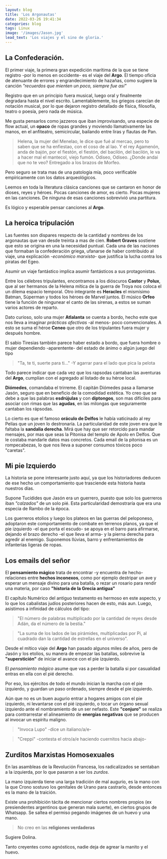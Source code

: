 ```yaml
---
layout: blog
title: 'Los Argonautas'
date: 2022-03-26 19:41:34
categories: blog
tags: Linux
image: '/images/Jason.jpg'
lead_text: 'Los viajes y el sino de gloria.'
---
```


## La Confederación.

El primer viaje, la primera gran expedición marítima de la que se tiene registro -por lo menos en occidente- es el viaje del **Argo**.  El tiempo oficia de atenuante de errores y engrandecimiento de hazañas, como sugiere la canción *"recuerdos que mienten un poco, siempre fue así"*  

Registro que en un principio fuera musical, luego oral y finalmente degradara hasta el nivel escrito.  Lamentablemente, los griegos carecían de notación musical, por lo que dejaron registro detallado de física, filosofía, teatro o poesía, pero nada de música.  

Me gusta pensarlos como jazzeros que iban improvisando, una especie de flow actual, un **opaco** de ropas grandes y moviendo llamativamente las manos, en el anfiteatro, semicircular, bailando entre liras y flautas de Pan.

>Helena, la mujer del Menelao, le dice que fué al mercao, pero to saben que se ha enfiestao,
>con el coso de al lao.
>Y el rey Agamenón, anda de bajón, por el fiestón, el fiestón, del bacilón,
>del bacilón, le va a hacer mal el mantecol, viejo fumón.
>Odiseo, Odiseo. ¿Donde andai que no te veo?  Entregado a los brazos de Morfeo.

Pero seguro se trata mas de una patología mía, poco verificable empíricamente con los datos arqueológicos.

Leemos en toda la literatura clásica canciones que se cantaron en honor de dioses, reyes y héroes.  Pocas canciones de amor, es cierto.  Pocas mujeres en las canciones.  De ninguna de esas canciones sobrevivió una partitura.

Es lógico y esperable pensar canciones al **Argo**.

## La heroica tripulación 

Las fuentes son dispares respecto de la cantidad y nombres de los argonautas que van desde treinta a mas de cien.  **Robert Graves** sostiene que esto
se origina en una la necesidad puntual.  Cada una de las naciones que formaban la confederación griega, ufanarse de haber contribuido al viaje, una explicación *-económico marxista-* que justifica la lucha contra los piratas del Egeo. 

Asumir un viaje fantástico implica asumir fantásticos a sus protagonistas. 

Entre los célebres tripulantes, encontramos a los dióscuros **Castor** y **Polux**, que al ser hermanos de la Helena mítica de la guerra de Troya nos coloca el un dilema espacio temporal. Otro integrante es **Heracles** el mismísimo Batman, Súperman y todos los héroes de Marvel juntos.   El músico **Orfeo** tiene la función de ningunear el canto de las sirenas, a estos se suman varios actores de reparto.

Dato curioso, solo una mujer **Atlalanta** se cuenta a bordo, hecho este que nos lleva a imaginar *prácticas afectivas* -al menos- poco convencionales.  A esto se suma el héroe **Ceneo** que otro de los tripulantes fuera mujer y después hombre.

El sabio Tiresias también parece haber estado a bordo, que fuera hombre o mujer dependiendo -aparentente- del estado de ánimo o algún juego del tipo

>"Ta, te ti, suerte para ti..." -Y agarrar para el lado que pica la pelota

Todo parece indicar que cada vez que los rapsodas cantaban las aventuras del **Argo**, cumplían con el agregado al listado de su héroe local.

**Diómedes**, comandaba el trirreme.  El capitán Diómedes pasa a llamarse Jasón, seguro que en beneficio de la comodidad estética.  Yo creo que se debe a que las palabras **esdrújulas** y con **diptongos**, son mas difíciles para asociar con rimas que las **agudas**, en las milongas que seguramente cantaban los rápsodas. 

Lo cierto es que el famoso **oráculo de Delfos** le había vaticinado al rey Pelías que un joven lo destronaría.  La particularidad de este joven era
que le faltaba la **sandalia derecha**.  Mirá que hay que ser retorcido para mandar mensajes, por mas que seas la Pitonisa del templo de Apolo en Delfos. 
Que le costaba mandarle datos mas concretos.  Cada email de la pitonisa es un rompecabezas, lo que nos lleva a suponer consumos tóxicos poco "caretas".

## Mi pie Izquierdo

La historia se pone interesante justo aquí, ya que los historiadores deducen de ese hecho un comportamiento que trasciende esta historia hasta nuestros días.

Supone Tucídides que Jasón era un guerrero, puesto que solo los guerreros iban *"calzados"* de un solo pié.  Esta particularidad demostraría que era una especia de Rambo de la época.  

Los guerreros etolios y luego los plateos en las guerras del peloponeso, adoptaron este comportamiento de combate en terrenos planos, ya que el pie izquierdo -el que porta el escudo- se apoya en el barro para afirmarse, dejando el brazo derecho -el que lleva el arma- y la pierna derecha para agredir al enemigo.  Suponemos llúvias, barro y enfrentamientos de infanterías ligeras de ropas.

## Los emails del señor

El **pensamiento mágico** trata de encontrar -y encuentra de hecho- relaciones entre **hechos inconexos**, como por ejemplo destripar un ave y esperar un mensaje divino para una batalla, o rezar un rosario para rendir una materia, por caso __"historia de la Grecia antigua"__

El capítulo Numérico del antiguo testamento es hermoso en este aspecto, y lo que los cabalistas judíos posteriores hacen de esto, más aun.  Luego, asistimos a infinidad de cálculos del tipo: 

> "El número de palabras multiplicado por la cantidad de reyes desde Adán, da el número de la bestia."

>"La suma de los lados de las pirámides, multiplicadas por Pi, al cuadrado dan la cantidad de estrellas en el universo".

Desde el mítico viaje del **Argo** han pasado algunos miles de años, pero de Jasón y los etolios, su manera de empezar las batallas, sobrevive la **"superstición"** de iniciar el avance con el pie izquierdo.

El *pensamiento mágico* asume que vas a perder la batalla si por casualidad entras en ella con el pié derecho.

Por eso, los ejércitos de todo el mundo inician la marcha con el pie izquierdo, y guardan un paso ordenado, siempre desde el pie izquierdo.

Aún que no es un buen augurio entrar a hogares amigos con el pie izquierdo, ni levantarse con el pié izquierdo, o tocar un órgano sexual izquierdo ante el nombramiento de un ser nefasto.  Este **"conjuro"** se realiza para contrarrestar el alineamiento de **energías negativas** que se producen al invocar un espíritu maligno.  

>"Invoca Lupo" -dice un italiano/a/e- 

>"Creppi"  -contesta el otro/a/e haciendo cuernitos hacia abajo-

## Zurditos Marxistas Homosexuales
En las asambleas de la Revolución Francesa, los radicalizados se sentaban a la izquierda, por lo que pasaron a ser los *zurdos*.

La mano izquierda tiene una larga tradición de mal augurio, es la mano con la que Crono sostuvo los genitales de Urano para castrarlo, desde entonces es la mano de la traición.

Existe una prohibición tácita de mencionar ciertos nombres propios (ex presiendentes argentinos que generan mala suerte), en ciertos grupos de Whatsapp.  Se saltea el permiso pegando imágenes de un huevo y una mano.  

> No creo en las **religiones verdaderas** 

Sugiere Dolina.

Tanto creyentes como agnósticos, nadie deja de agrear la manito y el huevo.
